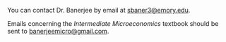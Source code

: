 You can contact Dr. Banerjee by email at [sbaner3@emory.edu](mailto:sbaner3@emory.edu).

Emails concerning the _Intermediate Microeconomics_ textbook should be sent to [banerjeemicro@gmail.com](mailto:banerjeemicro@gmail.com).
